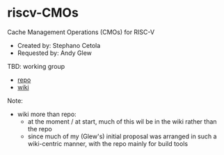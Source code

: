 # riscv-CMOs

Cache Management Operations (CMOs) for RISC-V

* Created by: 	Stephano Cetola
* Requested by: 	Andy Glew

TBD: working group

* [repo](../../riscv-CMOs)
* [wiki](../../riscv-CMOs/wiki)

Note:
* wiki more than repo: 
  * at the moment / at start, much of this wil be in the wiki rather than the repo
  * since much of my (Glew's) initial proposal was arranged in such a wiki-centric manner, with the repo mainly for build tools

